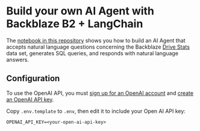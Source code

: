 # Build your own AI Agent with Backblaze B2 + LangChain

The [notebook in this repository](agent_demo.ipynb) shows you how to build an AI Agent that accepts natural language questions concerning the Backblaze [Drive Stats](https://www.backblaze.com/drivestats) data set, generates SQL queries, and responds with natural language answers.

## Configuration

To use the OpenAI API, you must [sign up for an OpenAI account](https://platform.openai.com/signup) and [create an OpenAI API key](https://platform.openai.com/api-keys).

Copy `.env.template` to `.env`, then edit it to include your Open AI API key:

``` dotenv
OPENAI_API_KEY=<your-open-ai-api-key>
```

